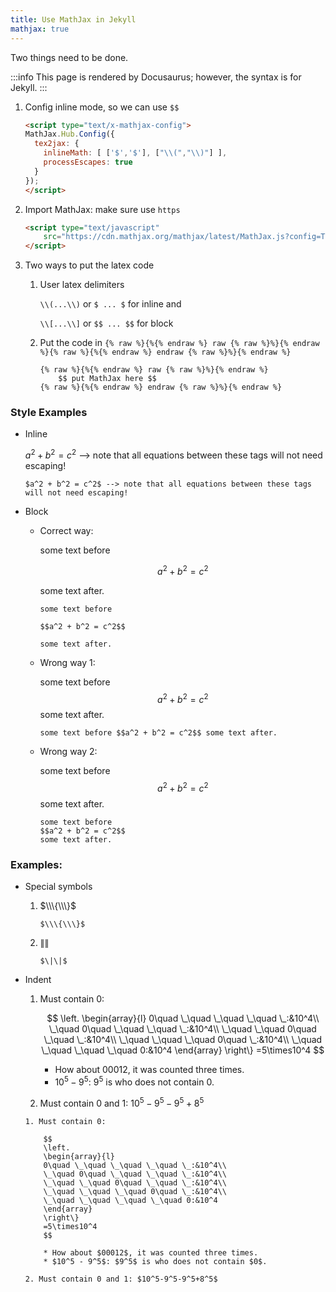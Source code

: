 ```yaml
---
title: Use MathJax in Jekyll
mathjax: true
---
```

Two things need to be done.

<!--truncate-->

:::info
This page is rendered by Docusaurus; however, the syntax is for Jekyll.
:::

1. Config inline mode, so we can use `$$`
    ```html
    <script type="text/x-mathjax-config">
    MathJax.Hub.Config({
      tex2jax: {
        inlineMath: [ ['$','$'], ["\\(","\\)"] ],
        processEscapes: true
      }
    });
    </script>
    ```
2. Import MathJax: make sure use `https`
    ``` html
    <script type="text/javascript"
        src="https://cdn.mathjax.org/mathjax/latest/MathJax.js?config=TeX-AMS-MML_HTMLorMML">
    </script>
    ```
3. Two ways to put the latex code
    1. User latex delimiters

        `\\(...\\)` or `$ ... $` for inline and 
        
        `\\[...\\]` or `$$ ... $$` for block

    2. Put the code in `{% raw %}{%{% endraw %} raw {% raw %}%}{% endraw %}{% raw %}{%{% endraw %} endraw {% raw %}%}{% endraw %}`
        ```
        {% raw %}{%{% endraw %} raw {% raw %}%}{% endraw %}
            $$ put MathJax here $$
        {% raw %}{%{% endraw %} endraw {% raw %}%}{% endraw %}
        ```
    
### Style Examples

* Inline

    $a^2 + b^2 = c^2$ --> note that all equations between these tags will not need escaping!

    ```
    $a^2 + b^2 = c^2$ --> note that all equations between these tags will not need escaping! 
    ```

* Block
    * Correct way:
        
        some text before

        $$a^2 + b^2 = c^2$$ 

        some text after.

        ```
        some text before 

        $$a^2 + b^2 = c^2$$ 

        some text after.
        ```

    * Wrong way 1:

        some text before $$a^2 + b^2 = c^2$$ some text after.

        ```
        some text before $$a^2 + b^2 = c^2$$ some text after.
        ```

    * Wrong way 2:
        
        some text before 
        $$a^2 + b^2 = c^2$$ 
        some text after.

        ```
        some text before 
        $$a^2 + b^2 = c^2$$ 
        some text after.
        ```

### Examples:
* Special symbols
    1. $\\\{\\\}$

        ```
        $\\\{\\\}$
        ```

    2. $\|\|$
        ```
        $\|\|$
        ```

* Indent

    1. Must contain 0: 

        $$
        \left.
        \begin{array}{l}
        0\quad \_\quad \_\quad \_\quad \_:&10^4\\
        \_\quad 0\quad \_\quad \_\quad \_:&10^4\\
        \_\quad \_\quad 0\quad \_\quad \_:&10^4\\
        \_\quad \_\quad \_\quad 0\quad \_:&10^4\\
        \_\quad \_\quad \_\quad \_\quad 0:&10^4
        \end{array}
        \right\}
        =5\times10^4
        $$

        * How about $00012$, it was counted three times.
        * $10^5 - 9^5$: $9^5$ is who does not contain $0$.

    2. Must contain 0 and 1: $10^5-9^5-9^5+8^5$

    ```
    1. Must contain 0: 

        $$
        \left.
        \begin{array}{l}
        0\quad \_\quad \_\quad \_\quad \_:&10^4\\
        \_\quad 0\quad \_\quad \_\quad \_:&10^4\\
        \_\quad \_\quad 0\quad \_\quad \_:&10^4\\
        \_\quad \_\quad \_\quad 0\quad \_:&10^4\\
        \_\quad \_\quad \_\quad \_\quad 0:&10^4
        \end{array}
        \right\}
        =5\times10^4
        $$

        * How about $00012$, it was counted three times.
        * $10^5 - 9^5$: $9^5$ is who does not contain $0$.

    2. Must contain 0 and 1: $10^5-9^5-9^5+8^5$
    ```
